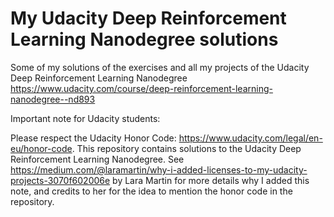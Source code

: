 # My Udacity Deep Reinforcement Learning Nanodegree solutions
Some of my solutions of the exercises and all my projects of the Udacity Deep Reinforcement Learning Nanodegree https://www.udacity.com/course/deep-reinforcement-learning-nanodegree--nd893


Important note for Udacity students:

Please respect the Udacity Honor Code: https://www.udacity.com/legal/en-eu/honor-code. This repository contains solutions to the Udacity Deep Reinforcement Learning Nanodegree. See https://medium.com/@laramartin/why-i-added-licenses-to-my-udacity-projects-3070f602006e by Lara Martin for more details why I added this note, and credits to her for the idea to mention the honor code in the repository.
